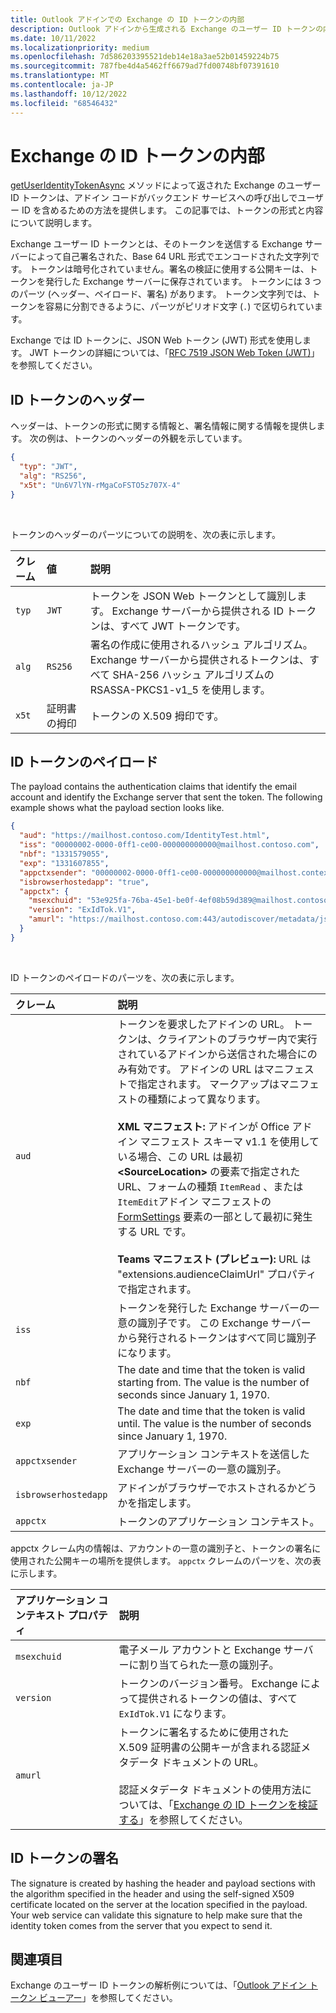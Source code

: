 ```yaml
---
title: Outlook アドインでの Exchange の ID トークンの内部
description: Outlook アドインから生成される Exchange のユーザー ID トークンの内容について説明します。
ms.date: 10/11/2022
ms.localizationpriority: medium
ms.openlocfilehash: 7d586203395521deb14e18a3ae52b01459224b75
ms.sourcegitcommit: 787fbe4d4a5462ff6679ad7fd00748bf07391610
ms.translationtype: MT
ms.contentlocale: ja-JP
ms.lasthandoff: 10/12/2022
ms.locfileid: "68546432"
---
```

# <a name="inside-the-exchange-identity-token"></a>Exchange の ID トークンの内部

[getUserIdentityTokenAsync](/javascript/api/requirement-sets/outlook/preview-requirement-set/office.context.mailbox#methods) メソッドによって返された Exchange のユーザー ID トークンは、アドイン コードがバックエンド サービスへの呼び出しでユーザー ID を含めるための方法を提供します。 この記事では、トークンの形式と内容について説明します。

Exchange ユーザー ID トークンとは、そのトークンを送信する Exchange サーバーによって自己署名された、Base 64 URL 形式でエンコードされた文字列です。 トークンは暗号化されていません。署名の検証に使用する公開キーは、トークンを発行した Exchange サーバーに保存されています。 トークンには 3 つのパーツ (ヘッダー、ペイロード、署名) があります。 トークン文字列では、トークンを容易に分割できるように、パーツがピリオド文字 (`.`) で区切られています。

Exchange では ID トークンに、JSON Web トークン (JWT) 形式を使用します。 JWT トークンの詳細については、「[RFC 7519 JSON Web Token (JWT)](https://www.rfc-editor.org/rfc/rfc7519.txt)」を参照してください。

## <a name="identity-token-header"></a>ID トークンのヘッダー

ヘッダーは、トークンの形式に関する情報と、署名情報に関する情報を提供します。 次の例は、トークンのヘッダーの外観を示しています。

```JSON
{
  "typ": "JWT",
  "alg": "RS256",
  "x5t": "Un6V7lYN-rMgaCoFSTO5z707X-4"
}
```

<br/>
 
トークンのヘッダーのパーツについての説明を、次の表に示します。

| クレーム | 値 | 説明 |
|:-----|:-----|:-----|
| `typ` | `JWT` | トークンを JSON Web トークンとして識別します。 Exchange サーバーから提供される ID トークンは、すべて JWT トークンです。 |
| `alg` | `RS256` | 署名の作成に使用されるハッシュ アルゴリズム。 Exchange サーバーから提供されるトークンは、すべて SHA-256 ハッシュ アルゴリズムの RSASSA-PKCS1-v1_5 を使用します。 |
| `x5t` | 証明書の拇印 | トークンの X.509 拇印です。 |

## <a name="identity-token-payload"></a>ID トークンのペイロード

The payload contains the authentication claims that identify the email account and identify the Exchange server that sent the token. The following example shows what the payload section looks like.

```JSON
{ 
  "aud": "https://mailhost.contoso.com/IdentityTest.html", 
  "iss": "00000002-0000-0ff1-ce00-000000000000@mailhost.contoso.com", 
  "nbf": "1331579055", 
  "exp": "1331607855", 
  "appctxsender": "00000002-0000-0ff1-ce00-000000000000@mailhost.context.com",
  "isbrowserhostedapp": "true",
  "appctx": { 
    "msexchuid": "53e925fa-76ba-45e1-be0f-4ef08b59d389@mailhost.contoso.com",
    "version": "ExIdTok.V1",
    "amurl": "https://mailhost.contoso.com:443/autodiscover/metadata/json/1"
  } 
}
```

<br/>
 
ID トークンのペイロードのパーツを、次の表に示します。

| クレーム | 説明 |
|:-----|:-----|
| `aud` | トークンを要求したアドインの URL。 トークンは、クライアントのブラウザー内で実行されているアドインから送信された場合にのみ有効です。 アドインの URL はマニフェストで指定されます。 マークアップはマニフェストの種類によって異なります。</br></br>**XML マニフェスト:** アドインが Office アドイン マニフェスト スキーマ v1.1 を使用している場合、この URL は最初 **\<SourceLocation\>** の要素で指定された URL、フォームの種類 `ItemRead` 、または `ItemEdit`アドイン マニフェストの [FormSettings](/javascript/api/manifest/formsettings) 要素の一部として最初に発生する URL です。</br></br>**Teams マニフェスト (プレビュー):** URL は "extensions.audienceClaimUrl" プロパティで指定されます。 |
| `iss` | トークンを発行した Exchange サーバーの一意の識別子です。 この Exchange サーバーから発行されるトークンはすべて同じ識別子になります。 |
| `nbf` | The date and time that the token is valid starting from. The value is the number of seconds since January 1, 1970. |
| `exp` | The date and time that the token is valid until. The value is the number of seconds since January 1, 1970. |
| `appctxsender` | アプリケーション コンテキストを送信した Exchange サーバーの一意の識別子。 |
| `isbrowserhostedapp` | アドインがブラウザーでホストされるかどうかを指定します。 |
| `appctx` | トークンのアプリケーション コンテキスト。 |

appctx クレーム内の情報は、アカウントの一意の識別子と、トークンの署名に使用された公開キーの場所を提供します。 `appctx` クレームのパーツを、次の表に示します。

| アプリケーション コンテキスト プロパティ | 説明 |
|:-----|:-----|
| `msexchuid` | 電子メール アカウントと Exchange サーバーに割り当てられた一意の識別子。 |
| `version` | トークンのバージョン番号。 Exchange によって提供されるトークンの値は、すべて `ExIdTok.V1` になります。 |
| `amurl` | トークンに署名するために使用された X.509 証明書の公開キーが含まれる認証メタデータ ドキュメントの URL。<br/><br/>認証メタデータ ドキュメントの使用方法については、「[Exchange の ID トークンを検証する](validate-an-identity-token.md)」を参照してください。 |

## <a name="identity-token-signature"></a>ID トークンの署名

The signature is created by hashing the header and payload sections with the algorithm specified in the header and using the self-signed X509 certificate located on the server at the location specified in the payload. Your web service can validate this signature to help make sure that the identity token comes from the server that you expect to send it.

## <a name="see-also"></a>関連項目

Exchange のユーザー ID トークンの解析例については、「[Outlook アドイン トークン ビューアー](https://github.com/OfficeDev/Outlook-Add-In-Token-Viewer)」を参照してください。
